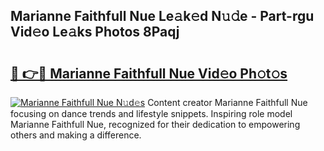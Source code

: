 ## Marianne Faithfull Nue Le𝚊k𝚎d N𝚞𝚍e - Part-rgu Vid𝚎o Le𝚊ks Photos 8Paqj

# <h2><a href="http://fb00dc.evod.top/?m=Marianne+Faithfull+Nue">🔗 👉🔴 Marianne Faithfull Nue Vid𝚎o Ph𝚘t𝚘s</a></h2>

[![Marianne Faithfull Nue N𝚞d𝚎s](https://i.imgur.com/8V9OHl7.gif)](http://fb00dc.evod.top/?m=Marianne+Faithfull+Nue)
Content creator Marianne Faithfull Nue focusing on dance trends and lifestyle snippets. Inspiring role model Marianne Faithfull Nue, recognized for their dedication to empowering others and making a difference. 
